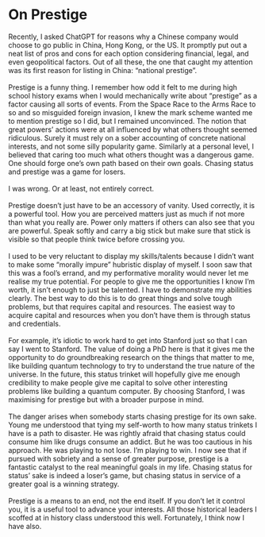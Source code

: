 # On Prestige

<div>
Recently, I asked ChatGPT for reasons why a Chinese company would choose to go public in China, Hong Kong, or the US. It promptly put out a neat list of pros and cons for each option considering financial, legal, and even geopolitical factors. Out of all these, the one that caught my attention was its first reason for listing in China: “national prestige”. 
</div><br>

<div>
Prestige is a funny thing. I remember how odd it felt to me during high school history exams when I would mechanically write about “prestige” as a factor causing all sorts of events. From the Space Race to the Arms Race to so and so misguided foreign invasion, I knew the mark scheme wanted me to mention prestige so I did, but I remained unconvinced. The notion that great powers’ actions were at all influenced by what others thought seemed ridiculous. Surely it must rely on a sober accounting of concrete national interests, and not some silly popularity game. Similarly at a personal level, I believed that caring too much what others thought was a dangerous game. One should forge one’s own path based on their own goals. Chasing status and prestige was a game for losers. 
</div><br>

<div>
I was wrong. Or at least, not entirely correct.
</div><br>

<div>
Prestige doesn’t just have to be an accessory of vanity. Used correctly, it is a powerful tool. How you are perceived matters just as much if not more than what you really are. Power only matters if others can also see that you are powerful. Speak softly and carry a big stick but make sure that stick is visible so that people think twice before crossing you.
</div><br>

<div>
I used to be very reluctant to display my skills/talents because I didn’t want to make some “morally impure” hubristic display of myself. I soon saw that this was a fool’s errand, and my performative morality would never let me realise my true potential. For people to give me the opportunities I know I’m worth, it isn’t enough to just be talented. I have to demonstrate my abilities clearly. The best way to do this is to do great things and solve tough problems, but that requires capital and resources. The easiest way to acquire capital and resources when you don’t have them is through status and credentials. 
</div><br>

<div>
For example, it’s idiotic to work hard to get into Stanford just so that I can say I went to Stanford. The value of doing a PhD here is that it gives me the opportunity to do groundbreaking research on the things that matter to me, like building quantum technology to try to understand the true nature of the universe. In the future, this status trinket will hopefully give me enough credibility to make people give me capital to solve other interesting problems like building a quantum computer. By choosing Stanford, I was maximising for prestige but with a broader purpose in mind.
</div><br>

<div>
The danger arises when somebody starts chasing prestige for its own sake. Young me understood that tying my self-worth to how many status trinkets I have is a path to disaster. He was rightly afraid that chasing status could consume him like drugs consume an addict. But he was too cautious in his approach. He was playing to not lose. I’m playing to win. I now see that if pursued with sobriety and a sense of greater purpose, prestige is a fantastic catalyst to the real meaningful goals in my life. Chasing status for status’ sake is indeed a loser’s game, but chasing status in service of a greater goal is a winning strategy. 
</div><br>

<div>
Prestige is a means to an end, not the end itself. If you don’t let it control you, it is a useful tool to advance your interests. All those historical leaders I scoffed at in history class understood this  well. Fortunately, I think now I have also. 
</div><br>